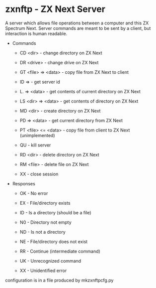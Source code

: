 # zxnftp - ZX Next Server

A server which allows file operations between a computer and this ZX
Spectrum Next. Server commands are meant to be sent by a client, but
interaction is human readable.

- Commands

    - CD \<dir> - change directory on ZX Next

    - DR \<drive> - change drive on ZX Next

    - GT \<file> => \<data> - copy file from ZX Next to client

    - ID => <id> - get server id
    
    - L. => \<data> - get contents of current directory on ZX Next

    - LS \<dir> => \<data> - get contents of directory on ZX Next

    - MD \<dir> - create directory on ZX Next

    - PD => \<data> - get current directory from ZX Next

    - PT \<file> \<= \<data> - copy file from client to ZX Next
      (unimplemented)

    - QU - kill server

    - RD \<dir> - delete directory on ZX Next

    - RM \<file> - delete file on ZX Next

    - XX - close session

- Responses

    - OK - No error

    - EX - File/directory exists

    - ID - Is a directory (should be a file)
    
    - N0 - Directory not empty

    - ND - Is not a directory
    
    - NE - File/directory does not exist

    - RR - Continue (intermediate command)

    - UK - Unrecognized command

    - XX - Unidentified error
    
configuration is in a file produced by mkzxnftpcfg.py

